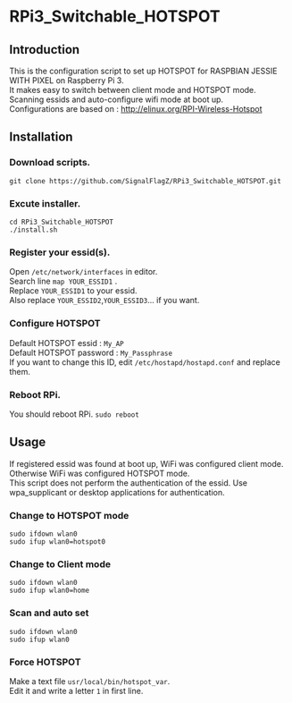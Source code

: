 # RPi3_Switchable_HOTSPOT

## Introduction
This is the configuration script to set up HOTSPOT for RASPBIAN JESSIE WITH PIXEL on Raspberry Pi 3.  
It makes easy to switch between client mode and HOTSPOT mode. Scanning essids and auto-configure wifi mode at boot up.  
Configurations are based on : http://elinux.org/RPI-Wireless-Hotspot
## Installation
### Download scripts.

`git clone https://github.com/SignalFlagZ/RPi3_Switchable_HOTSPOT.git`
### Excute installer.
`cd RPi3_Switchable_HOTSPOT`  
`./install.sh`
### Register your essid(s).
Open `/etc/network/interfaces` in editor.  
Search line `map YOUR_ESSID1` .  
Replace `YOUR_ESSID1` to your essid.  
Also replace `YOUR_ESSID2`,`YOUR_ESSID3`... if you want.
### Configure HOTSPOT
Default HOTSPOT essid : `My_AP`  
Default HOTSPOT password : `My_Passphrase`  
If you want to change this ID, edit `/etc/hostapd/hostapd.conf` and replace them.
### Reboot RPi.
You should reboot RPi.
`sudo reboot`
## Usage
If registered essid was found at boot up, WiFi was configured client mode. Otherwise WiFi was configured HOTSPOT mode.  
This script does not perform the authentication of the essid. Use wpa_supplicant or desktop applications for authentication.
### Change to HOTSPOT mode
`sudo ifdown wlan0`  
`sudo ifup wlan0=hotspot0`
### Change to Client mode
`sudo ifdown wlan0`  
`sudo ifup wlan0=home`
### Scan and auto set
`sudo ifdown wlan0`  
`sudo ifup wlan0`
### Force HOTSPOT
Make a text file `usr/local/bin/hotspot_var`.  
Edit it and write a letter `1` in first line.
